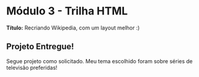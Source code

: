 # Módulo 3 - Trilha HTML

**Título:** Recriando Wikipedia, com um layout melhor :)

## Projeto Entregue!

Segue projeto como solicitado. Meu tema escolhido foram sobre séries de televisão preferidas!
